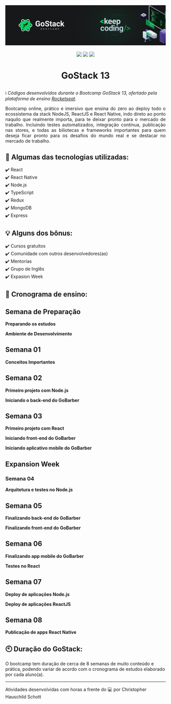 <div align="center">
  <img src="https://github.com/ChristopherHauschild/bootcamp-gostack-13-rocketseat/blob/master/gostack.png?raw=true">
</div> <br />

<div align="center">
  <img src="https://img.shields.io/static/v1?label=react&message=web&color=informational&style=for-the-badge&logo=REACT"/>
  
  <img src="https://img.shields.io/static/v1?label=nodejs&message=backend&color=success&style=for-the-badge&logo=NODE.JS"/>
  
  <img src="https://img.shields.io/static/v1?label=react-native&message=mobile&color=blueviolet&style=for-the-badge&logo=REACT"/>
</div>

# <p align="center">GoStack 13</p>

:information_source: <i>Códigos desenvolvidos durante o Bootcamp GoStack 13, ofertado pela plataforma de ensino [Rocketseat](https://rocketseat.com.br/).</i>

<p align="justify">
Bootcamp online, prático e imersivo que ensina do zero ao deploy todo o ecossistema da stack NodeJS, ReactJS e React Native, indo direto ao ponto naquilo que realmente importa, para te deixar pronto para o mercado de trabalho. Incluindo testes automatizados, integração contínua, publicação nas stores, e todas as biliotecas e frameworks importantes para quem deseja ficar pronto para os desafios do mundo real e se destacar no mercado de trabalho.
</p>

## :rocket: Algumas das tecnologias utilizadas:

  <div>✔️ React</div>
  <div>✔️ React Native</div>
  <div>✔️ Node.js</div>
  <div>✔️ TypeScript</div>
  <div>✔️ Redux</div>
  <div>✔️ MongoDB</div>
  <div>✔️ Express</div>
  
## :bulb: Alguns dos bônus:

  <div>✔️ Cursos gratuitos</div>
  <div>✔️ Comunidade com outros desenvolvedores(as)</div>
  <div>✔️ Mentorias</div>
  <div>✔️ Grupo de Inglês</div>
  <div>✔️ Expasion Week</div>
  
## :date: Cronograma de ensino:

## **Semana de Preparação**

**Preparando os estudos**

**Ambiente de Desenvolvimento**

## **Semana 01**

**Conceitos Importantes**

## **Semana 02**

**Primeiro projeto com Node.js**

**Iniciando o back-end do GoBarber**

## **Semana 03**

**Primeiro projeto com React**

**Iniciando front-end do GoBarber**

**Iniciando aplicativo mobile do GoBarber**

## **Expansion Week**

### **Semana 04**

**Arquitetura e testes no Node.js**

## **Semana 05**

**Finalizando back-end do GoBarber**

**Finalizando front-end do GoBarber**

## **Semana 06**

**Finalizando app mobile do GoBarber**

**Testes no React**

## Semana 07

**Deploy de aplicações Node.js**

**Deploy de aplicações ReactJS**

## Semana 08

**Publicação de apps React Native**

## :clock10: Duração do GoStack:

O bootcamp tem duração de cerca de 8 semanas de muito conteúdo e prática, podendo variar de acordo com o cronograma de estudos elaborado por cada aluno(a).

<hr>

Atividades desenvolvidas com horas a frente do :computer: por Christopher Hauschild Schott
